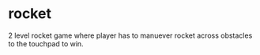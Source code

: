 # rocket
2 level rocket game where player has to manuever rocket across obstacles to the touchpad to win.
